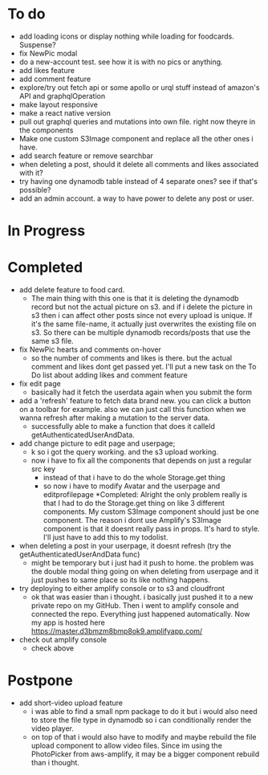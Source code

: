 # To do
* add loading icons or display nothing while loading for foodcards. Suspense?
* fix NewPic modal
* do a new-account test. see how it is with no pics or anything.
* add likes feature
* add comment feature
* explore/try out fetch api or some apollo or urql stuff instead of amazon's API and graphqlOperation
* make layout responsive
* make a react native version
* pull out graphql queries and mutations into own file. right now theyre in the components
* Make one custom S3Image component and replace all the other ones i have.
* add search feature or remove searchbar
* when deleting a post, should it delete all comments and likes associated with it?
* try having one dynamodb table instead of 4 separate ones? see if that's possible?
* add an admin account. a way to have power to delete any post or user.

# In Progress




# Completed
* add delete feature to food card. 
    * The main thing with this one is that it is deleting the dynamodb record but
        not the actual picture on s3. and if i delete the picture in s3 then i can
        affect other posts since not every upload is unique. If it's the same file-name,
        it actually just overwrites the existing file on s3. So there can be
        multiple dynamodb records/posts that use the same s3 file.
* fix NewPic hearts and comments on-hover
  * so the number of comments and likes is there. but the actual comment and likes 
    dont get passed yet. I'll put a new task on the To Do list about adding likes
    and comment feature
* fix edit page
    * basically had it fetch the userdata again when you submit the form
* add a 'refresh' feature to fetch data brand new. you can click a button on a toolbar
  for example. also we can just call this function when we wanna refresh after making
  a mutation to the server data.
    * successfully able to make a function that does it calleld getAuthenticatedUserAndData.
* add change picture to edit page and userpage;
    * k so i got the query working. and the s3 upload working.
    * now i have to fix all the components that depends on just a regular src key
        * instead of that i have to do the whole Storage.get thing
        * so now i have to modify Avatar and the userpage and editprofilepage
    *Completed: Alright the only problem really is that I had to do the Storage.get thing
      on like 3 different components. My custom S3Image component should just be one
      component. The reason i dont use Amplify's S3Image component is that it doesnt
      really pass in props. It's hard to style. I'll just have to add this to my todolist.
* when deleting a post in your userpage, it doesnt refresh (try the getAuthenticatedUserAndData func)
  * might be temporary but i just had it push to home. the problem was the double modal thing
    going on when deleting from userpage and it just pushes to same place so its like
    nothing happens.
* try deploying to either amplify console or to s3 and cloudfront
  * ok that was easier than i thought. i basically just pushed it to a new private
    repo on my GitHub. Then i went to amplify console and connected the repo. Everything
    just happened automatically. Now my app is hosted here https://master.d3bmzm8bmp8ok9.amplifyapp.com/
* check out amplify console
  * check above


# Postpone
* add short-video upload feature
    * i was able to find a small npm package to do it but i would also need to 
      store the file type in dynamodb so i can conditionally render the video player.
    * on top of that i would also have to modify and maybe rebuild the file upload
        component to allow video files. Since im using the PhotoPicker from aws-amplify,
        it may be a bigger component rebuild than i thought.
